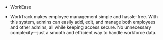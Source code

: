 * WorkEase

* WorkTrack makes employee management simple and hassle-free. With this system, admins can easily add, edit, and manage both employees and other admins, all while keeping access secure. No unnecessary complexity—just a smooth and efficient way to handle workforce data.
 
 
